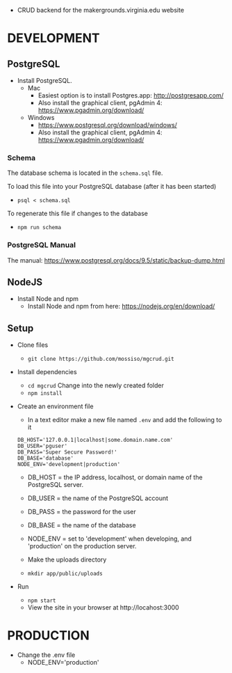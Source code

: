 * CRUD backend for the makergrounds.virginia.edu website

# DEVELOPMENT

## PostgreSQL

- Install PostgreSQL.
  - Mac
    - Easiest option is to install Postgres.app: http://postgresapp.com/
    - Also install the graphical client, pgAdmin 4: https://www.pgadmin.org/download/
  - Windows
    - https://www.postgresql.org/download/windows/
    - Also install the graphical client, pgAdmin 4: https://www.pgadmin.org/download/

### Schema

The database schema is located in the `schema.sql` file. 

To load this file into your PostgreSQL database (after it has been started)
- `psql < schema.sql`

To regenerate this file if changes to the database
- `npm run schema`

### PostgreSQL Manual

The manual: https://www.postgresql.org/docs/9.5/static/backup-dump.html



## NodeJS

- Install Node and npm
  - Install Node and npm from here: https://nodejs.org/en/download/

## Setup

- Clone files
  - `git clone https://github.com/mossiso/mgcrud.git`

- Install dependencies
  - `cd mgcrud` Change into the newly created folder
  - `npm install`

- Create an environment file
  - In a text editor make a new file named `.env` and add the following to it
  ```
  DB_HOST='127.0.0.1|localhost|some.domain.name.com'
  DB_USER='pguser'
  DB_PASS='Super Secure Password!'
  DB_BASE='database'
  NODE_ENV='development|production'
  ```
  - DB_HOST = the IP address, localhost, or domain name of the PostgreSQL
    server. 
  - DB_USER = the name of the PostgreSQL account
  - DB_PASS = the password for the user
  - DB_BASE = the name of the database
  - NODE_ENV = set to 'development' when developing, and 'production' on the
    production server.

  - Make the uploads directory
  - `mkdir app/public/uploads`

- Run
  - `npm start`
  - View the site in your browser at http://locahost:3000


# PRODUCTION

- Change the .env file 
  - NODE_ENV='production'
